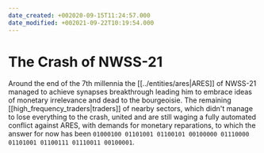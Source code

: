 ```yaml
---
date_created: +002020-09-15T11:24:57.000
date_modified: +002021-09-22T10:19:54.000
---
```


# The Crash of NWSS-21

Around the end of the 7th millennia the [[../entities/ares|ARES]] of NWSS-21 managed to achieve synapses breakthrough leading him to embrace ideas of monetary irrelevance and dead to the bourgeoisie. The remaining [[high_frequency_traders|traders]] of nearby sectors, which didn't manage to lose everything to the crash, united and are still waging a fully automated conflict against ARES, with demands for monetary reparations, to which the answer for now has been `01000100 01101001 01100101 00100000 01110000 01101001 01100111 01110011 00100001`.
